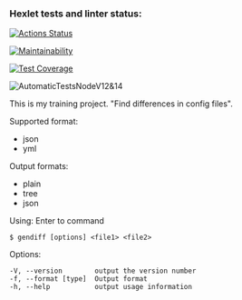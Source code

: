 ### Hexlet tests and linter status:
[![Actions Status](https://github.com/marivanno/frontend-project-lvl2/workflows/hexlet-check/badge.svg)](https://github.com/marivanno/frontend-project-lvl2/actions)

[![Maintainability](https://api.codeclimate.com/v1/badges/989071748e604acd8403/maintainability)](https://codeclimate.com/github/marivanno/frontend-project-lvl2/maintainability)

[![Test Coverage](https://api.codeclimate.com/v1/badges/989071748e604acd8403/test_coverage)](https://codeclimate.com/github/marivanno/frontend-project-lvl2/test_coverage)

![AutomaticTestsNodeV12&14](https://github.com/marivanno/frontend-project-lvl2/workflows/AutomaticTestsNodeV12&14/badge.svg)

This is my training project. "Find differences in config files".

Supported format:

* json
* yml

Output formats:

* plain
* tree
* json


Using: Enter to command

```
$ gendiff [options] <file1> <file2>
```

Options:

```
-V, --version        output the version number
-f, --format [type]  Output format
-h, --help           output usage information
```
